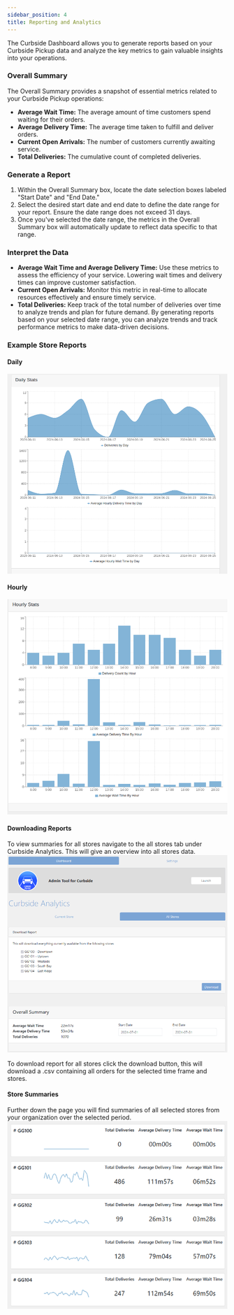 ```yaml
---
sidebar_position: 4
title: Reporting and Analytics
---
```


The Curbside Dashboard allows you to generate reports based on your Curbside Pickup data
and analyze the key metrics to gain valuable insights into your operations.

### Overall Summary
The Overall Summary provides a snapshot of essential metrics related to your Curbside Pickup operations:
- __Average Wait Time:__ The average amount of time customers spend waiting for their orders.
- __Average Delivery Time:__ The average time taken to fulfill and deliver orders.
- __Current Open Arrivals:__ The number of customers currently awaiting service.
- __Total Deliveries:__ The cumulative count of completed deliveries.

### Generate a Report
1. Within the Overall Summary box, locate the date selection boxes labeled "Start Date" and "End Date."
2. Select the desired start date and end date to define the date range for your report. Ensure the date range does not exceed 31 days.
3. Once you've selected the date range, the metrics in the Overall Summary box will automatically update to reflect data specific to that range.

### Interpret the Data
- __Average Wait Time and Average Delivery Time:__ Use these metrics to assess the efficiency of your service. Lowering wait times and delivery times can improve customer satisfaction.
- __Current Open Arrivals:__ Monitor this metric in real-time to allocate resources effectively and ensure timely service.
- __Total Deliveries:__ Keep track of the total number of deliveries over time to analyze trends and	plan for future demand.
By generating reports based on your selected date range, you can analyze trends and track performance metrics to make data-driven decisions.

### Example Store Reports
#### Daily
![Daily](../../static/img/curbside/daily-metrics.png)
#### Hourly
![Hourly](../../static/img/curbside/hourly-metrics.png)

#### Downloading Reports
To view summaries for all stores navigate to the all stores tab under Curbside Analytics. This will give an overview into all stores data.  
![Download Report](../../static/img/curbside/all-stores-1.png)

To download report for all stores click the download button, this will download a .csv containing all orders for the selected time frame and stores. 

#### Store Summaries
Further down the page you will find summaries of all selected stores from your organization over the selected period. 
![Store Summaries](../../static/img/curbside/all-stores-2.png)
